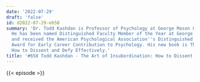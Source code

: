 ```yaml
---
date: '2022-07-29'
draft: 'false'
id: d2022-07-29-e658
summary: 'Dr. Todd Kashdan is Professor of Psychology at George Mason University.
  He has been named Distinguished Faculty Member of the Year at George Mason University
  and received the American Psychological Association''s Distinguished Scientific
  Award for Early Career Contribution to Psychology. His new book is The Art of Insubordination:
  How to Dissent and Defy Effectively.'
title: '#658 Todd Kashdan - The Art of Insubordination: How to Dissent and Defy Effectively'
---
```

{{< episode >}}
